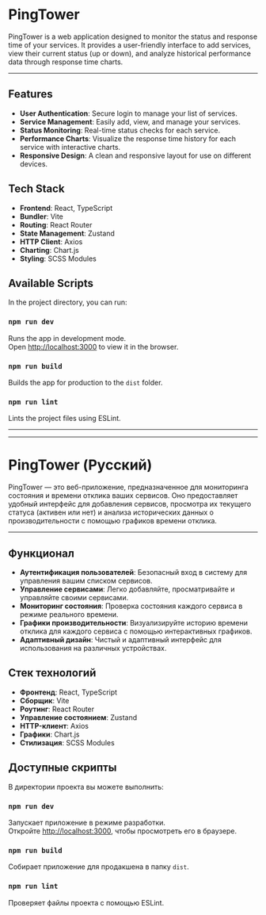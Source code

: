 # PingTower

PingTower is a web application designed to monitor the status and response time of your services. It provides a user-friendly interface to add services, view their current status (up or down), and analyze historical performance data through response time charts.

---

## Features

- **User Authentication**: Secure login to manage your list of services.
- **Service Management**: Easily add, view, and manage your services.
- **Status Monitoring**: Real-time status checks for each service.
- **Performance Charts**: Visualize the response time history for each service with interactive charts.
- **Responsive Design**: A clean and responsive layout for use on different devices.

## Tech Stack

- **Frontend**: React, TypeScript
- **Bundler**: Vite
- **Routing**: React Router
- **State Management**: Zustand
- **HTTP Client**: Axios
- **Charting**: Chart.js
- **Styling**: SCSS Modules

## Available Scripts

In the project directory, you can run:

### `npm run dev`

Runs the app in development mode.<br />
Open [http://localhost:3000](http://localhost:3000) to view it in the browser.

### `npm run build`

Builds the app for production to the `dist` folder.

### `npm run lint`

Lints the project files using ESLint.

---

---

# PingTower (Русский)

PingTower — это веб-приложение, предназначенное для мониторинга состояния и времени отклика ваших сервисов. Оно предоставляет удобный интерфейс для добавления сервисов, просмотра их текущего статуса (активен или нет) и анализа исторических данных о производительности с помощью графиков времени отклика.

---

## Функционал

- **Аутентификация пользователей**: Безопасный вход в систему для управления вашим списком сервисов.
- **Управление сервисами**: Легко добавляйте, просматривайте и управляйте своими сервисами.
- **Мониторинг состояния**: Проверка состояния каждого сервиса в режиме реального времени.
- **Графики производительности**: Визуализируйте историю времени отклика для каждого сервиса с помощью интерактивных графиков.
- **Адаптивный дизайн**: Чистый и адаптивный интерфейс для использования на различных устройствах.

## Стек технологий

- **Фронтенд**: React, TypeScript
- **Сборщик**: Vite
- **Роутинг**: React Router
- **Управление состоянием**: Zustand
- **HTTP-клиент**: Axios
- **Графики**: Chart.js
- **Стилизация**: SCSS Modules

## Доступные скрипты

В директории проекта вы можете выполнить:

### `npm run dev`

Запускает приложение в режиме разработки.<br />
Откройте [http://localhost:3000](http://localhost:3000), чтобы просмотреть его в браузере.

### `npm run build`

Собирает приложение для продакшена в папку `dist`.

### `npm run lint`

Проверяет файлы проекта с помощью ESLint.
